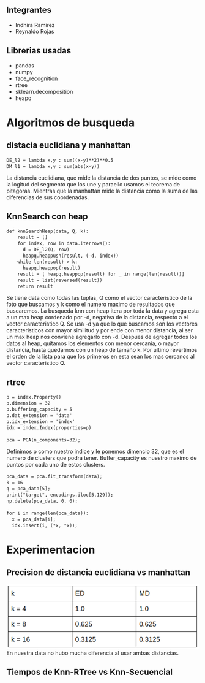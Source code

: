 ## Integrantes
- Indhira Ramirez
- Reynaldo Rojas

## Librerias usadas
- pandas
- numpy
- face_recognition
- rtree
- sklearn.decomposition
- heapq
# Algoritmos de busqueda
## distacia euclidiana y manhattan
~~~
DE_l2 = lambda x,y : sum((x-y)**2)**0.5
DM_l1 = lambda x,y : sum(abs(x-y))
~~~
La distancia euclidiana, que mide la distancia de dos puntos, se mide como la logitud del segmento que los une y paraello usamos el teorema de pitagoras. Mientras que la manhattan mide la distancia como la suma de las diferencias de sus coordenadas. 

## KnnSearch con heap
~~~
def knnSearchHeap(data, Q, k):
    result = []
    for index, row in data.iterrows():
      d = DE_l2(Q, row)   
      heapq.heappush(result, (-d, index))
    while len(result) > k:
      heapq.heappop(result)    
    result = [ heapq.heappop(result) for _ in range(len(result))]
    result = list(reversed(result))
    return result
~~~
Se tiene data como todas las tuplas, Q como el vector caracteristico de la foto que buscamos y k como el numero maximo de resultados que buscaremos.
La busqueda knn con heap itera por toda la data y agrega esta a un max heap cordenado por -d, negativa de la distancia, respecto a el vector caracteristico Q. Se usa -d ya que lo que buscamos son los vectores caracteristicos con mayor similitud y por ende con menor distancia, al ser un max heap nos conviene agregarlo con -d. Despues de agregar todos los datos al heap, quitamos los elementos con menor cercania, o mayor distancia, hasta quedarnos con un heap de tamaño k. Por ultimo revertimos el orden de la lista para que los primeros en esta sean los mas cercanos al vector caracteristico Q.

## rtree
~~~
p = index.Property()
p.dimension = 32
p.buffering_capacity = 5
p.dat_extension = 'data'
p.idx_extension = 'index'
idx = index.Index(properties=p)

pca = PCA(n_components=32);
~~~
Definimos p como nuestro indice y le ponemos dimencio 32, que es el numero de clusters que podra tener. Buffer_capacity es nuestro maximo de puntos por cada uno de estos clusters.
~~~
pca_data = pca.fit_transform(data);
k = 16
q = pca_data[5];
print("target", encodings.iloc[5,129]);
np.delete(pca_data, 0, 0);

for i in range(len(pca_data)):
  x = pca_data[i];
  idx.insert(i, (*x, *x));
~~~

# Experimentacion
## Precision de distancia euclidiana vs manhattan
![](fotos/p1.png)
En nuestra data no hubo mucha diferencia al usar ambas distancias.
## Tiempos de Knn-RTree vs Knn-Secuencial
